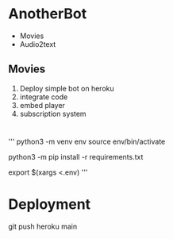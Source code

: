 # AnotherBot
- Movies
- Audio2text

## Movies
1. Deploy simple bot on heroku
2. integrate code
3. embed player
4. subscription system

#
'''
python3 -m venv env
source env/bin/activate

python3 -m pip install -r requirements.txt



export $(xargs <.env)
'''


# Deployment
git push heroku main